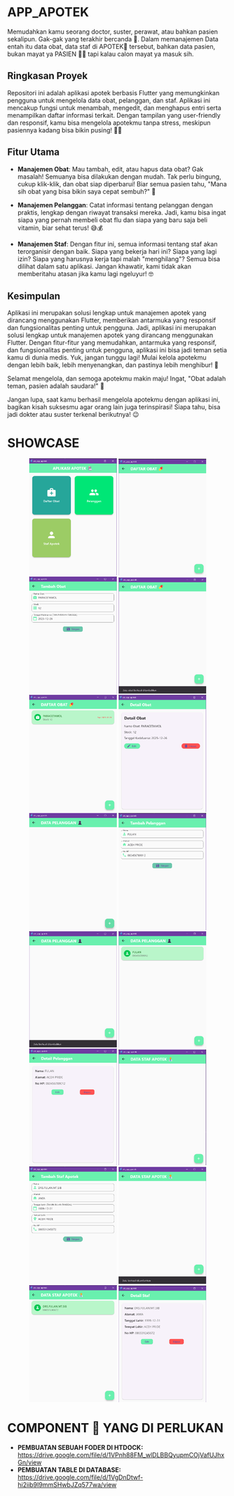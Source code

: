 # APP_APOTEK
Memudahkan kamu seorang doctor, suster, perawat, atau bahkan pasien sekalipun. Gak-gak yang terakhir bercanda 🤣. Dalam memanajemen Data entah itu data obat, data staf di APOTEK🏥 tersebut, bahkan data pasien, bukan mayat ya PASIEN 🤣🤣 tapi kalau calon mayat ya masuk sih.

## Ringkasan Proyek
Repositori ini adalah aplikasi apotek berbasis Flutter yang memungkinkan pengguna untuk mengelola data obat, pelanggan, dan staf. Aplikasi ini mencakup fungsi untuk menambah, mengedit, dan menghapus entri serta menampilkan daftar informasi terkait.
Dengan tampilan yang user-friendly dan responsif, kamu bisa mengelola apotekmu tanpa stress, meskipun pasiennya kadang bisa bikin pusing! 😵‍💫

## Fitur Utama
- **Manajemen Obat**: Mau tambah, edit, atau hapus data obat? Gak masalah! Semuanya bisa dilakukan dengan mudah. Tak perlu bingung, cukup klik-klik, dan obat siap diperbarui! Biar semua pasien tahu, "Mana sih obat yang bisa bikin saya cepat sembuh?" 💊
  
- **Manajemen Pelanggan**: Catat informasi tentang pelanggan dengan praktis, lengkap dengan riwayat transaksi mereka. Jadi, kamu bisa ingat siapa yang pernah membeli obat flu dan siapa yang baru saja beli vitamin, biar sehat terus! 😅💰

- **Manajemen Staf**: Dengan fitur ini, semua informasi tentang staf akan terorganisir dengan baik. Siapa yang bekerja hari ini? Siapa yang lagi izin? Siapa yang harusnya kerja tapi malah "menghilang"? Semua bisa dilihat dalam satu aplikasi. Jangan khawatir, kami tidak akan memberitahu atasan jika kamu lagi ngeluyur! 🤓


## Kesimpulan
Aplikasi ini merupakan solusi lengkap untuk manajemen apotek yang dirancang menggunakan Flutter, memberikan antarmuka yang responsif dan fungsionalitas penting untuk pengguna.
Jadi, aplikasi ini merupakan solusi lengkap untuk manajemen apotek yang dirancang menggunakan Flutter. Dengan fitur-fitur yang memudahkan, antarmuka yang responsif, dan fungsionalitas penting untuk pengguna, aplikasi ini bisa jadi teman setia kamu di dunia medis. Yuk, jangan tunggu lagi! Mulai kelola apotekmu dengan lebih baik, lebih menyenangkan, dan pastinya lebih menghibur! 🎉

Selamat mengelola, dan semoga apotekmu makin maju! Ingat, "Obat adalah teman, pasien adalah saudara!" 🚀

Jangan lupa, saat kamu berhasil mengelola apotekmu dengan aplikasi ini, bagikan kisah suksesmu agar orang lain juga terinspirasi! Siapa tahu, bisa jadi dokter atau suster terkenal berikutnya! 😉

# SHOWCASE
<div align="center">
  <img src="https://raw.githubusercontent.com/TEUNGKU-ZULKIFLI/PROJECT-FLUTTER/refs/heads/master/asset/img/018.1.png" width="200px"/>
  <img src="https://raw.githubusercontent.com/TEUNGKU-ZULKIFLI/PROJECT-FLUTTER/refs/heads/master/asset/img/018.2.png" width="200px"/>
  <img src="https://raw.githubusercontent.com/TEUNGKU-ZULKIFLI/PROJECT-FLUTTER/refs/heads/master/asset/img/018.3.png" width="200px"/>
  <img src="https://raw.githubusercontent.com/TEUNGKU-ZULKIFLI/PROJECT-FLUTTER/refs/heads/master/asset/img/018.4.png" width="200px"/>
  <img src="https://raw.githubusercontent.com/TEUNGKU-ZULKIFLI/PROJECT-FLUTTER/refs/heads/master/asset/img/018.5.png" width="200px"/>
  <img src="https://raw.githubusercontent.com/TEUNGKU-ZULKIFLI/PROJECT-FLUTTER/refs/heads/master/asset/img/018.6.png" width="200px"/>
  <img src="https://raw.githubusercontent.com/TEUNGKU-ZULKIFLI/PROJECT-FLUTTER/refs/heads/master/asset/img/018.7.png" width="200px"/>
  <img src="https://raw.githubusercontent.com/TEUNGKU-ZULKIFLI/PROJECT-FLUTTER/refs/heads/master/asset/img/018.8.png" width="200px"/>
  <img src="https://raw.githubusercontent.com/TEUNGKU-ZULKIFLI/PROJECT-FLUTTER/refs/heads/master/asset/img/018.9.png" width="200px"/>
  <img src="https://raw.githubusercontent.com/TEUNGKU-ZULKIFLI/PROJECT-FLUTTER/refs/heads/master/asset/img/018.10.png" width="200px"/>
  <img src="https://raw.githubusercontent.com/TEUNGKU-ZULKIFLI/PROJECT-FLUTTER/refs/heads/master/asset/img/018.11.png" width="200px"/>
  <img src="https://raw.githubusercontent.com/TEUNGKU-ZULKIFLI/PROJECT-FLUTTER/refs/heads/master/asset/img/018.12.png" width="200px"/>
  <img src="https://raw.githubusercontent.com/TEUNGKU-ZULKIFLI/PROJECT-FLUTTER/refs/heads/master/asset/img/018.13.png" width="200px"/>
  <img src="https://raw.githubusercontent.com/TEUNGKU-ZULKIFLI/PROJECT-FLUTTER/refs/heads/master/asset/img/018.14.png" width="200px"/>
  <img src="https://raw.githubusercontent.com/TEUNGKU-ZULKIFLI/PROJECT-FLUTTER/refs/heads/master/asset/img/018.15.png" width="200px"/>
  <img src="https://raw.githubusercontent.com/TEUNGKU-ZULKIFLI/PROJECT-FLUTTER/refs/heads/master/asset/img/018.16.png" width="200px"/>
</div>

# COMPONENT 💾 YANG DI PERLUKAN
- **PEMBUATAN SEBUAH FODER DI HTDOCK:** https://drive.google.com/file/d/1VPnh88FM_wlDLBBQyupmCOjVafUJhxGn/view
- **PEMBUATAN TABLE DI DATABASE:** https://drive.google.com/file/d/1VgDnDtwf-hi2iib9I9mmSHwbJZq577wa/view
